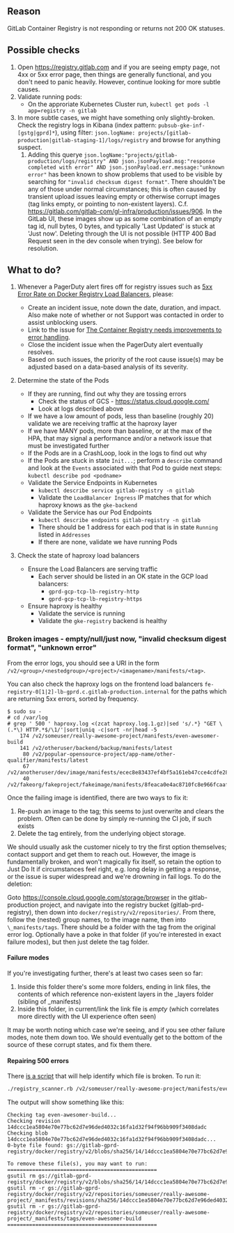 ## Reason

GitLab Container Registry is not responding or returns not 200 OK statuses.

## Possible checks

1. Open https://registry.gitlab.com and if you are seeing empty page, not 4xx or 5xx error page, then things are generally functional, and you don't need to panic heavily.  However, continue looking for more subtle causes.
1. Validate running pods:
    * On the approriate Kubernetes Cluster run, `kubectl get pods -l
      app=registry -n gitlab`
1. In more subtle cases, we might have something only slightly-broken.  Check the registry logs in Kibana (index pattern: `pubsub-gke-inf-[gstg|gprd]*`), using filter: `json.logName: projects/[gitlab-production|gitlab-staging-1]/logs/registry` and browse for anything suspect.
   1. Adding this querye `json.logName:"projects/gitlab-production/logs/registry" AND json.jsonPayload.msg:"response completed with error" AND json.jsonPayload.err.message:"unknown error"` has been known to show problems that used to be visible by searching for `"invalid checksum digest format"`.  There shouldn't be any of those under normal circumstances; this is often caused by transient upload issues leaving empty or otherwise corrupt images (tag links empty, or pointing to non-existent layers).  C.f. https://gitlab.com/gitlab-com/gl-infra/production/issues/906.  In the GitLab UI, these images show up as some combination of an empty tag id, null bytes, 0 bytes, and typically 'Last Updated' is stuck at 'Just now'.  Deleting through the UI is not possible (HTTP 400 Bad Request seen in the dev console when trying).  See below for resolution.

## What to do?

1. Whenever a PagerDuty alert fires off for registry issues such as [5xx Error Rate on Docker Registry Load Balancers](https://gitlab.pagerduty.com/incidents/PFC3EAS), please:
    * Create an incident issue, note down the date, duration, and impact.  Also make note of whether or not Support was contacted in order to assist unblocking users.
    * Link to the issue for [The Container Registry needs improvements to error handling](https://gitlab.com/gitlab-org/gitlab/issues/32907).
    * Close the incident issue when the PagerDuty alert eventually resolves.
    * Based on such issues, the priority of the root cause issue(s) may be adjusted based on a data-based analysis of its severity.

1. Determine the state of the Pods
    * If they are running, find out why they are tossing errors
      * Check the status of GCS - https://status.cloud.google.com/
      * Look at logs described above
    * If we have a low amount of pods, less than baseline (roughly 20) validate
      we are receiving traffic at the haproxy layer
    * If we have MANY pods, more than baseline, or at the max of the HPA, that
      may signal a performance and/or a network issue that must be investigated
      further
    * If the Pods are in a CrashLoop, look in the logs to find out why
    * If the Pods are stuck in state `Init...`; perform a `describe` command and
      look at the `Events` associated with that Pod to guide next steps: `kubectl
      describe pod <podname>`
    * Validate the Service Endpoints in Kubernetes
      * `kubectl describe service gitlab-registry -n gitlab`
      * Validate the `LoadBalancer Ingress` IP matches that for which haproxy
        knows as the `gke-backend`
    * Validate the Service has our Pod Endpoints
      * `kubectl describe endpoints gitlab-registry -n gitlab`
      * There should be 1 address for each pod that is in state `Running` listed
        in `Addresses`
      * If there are none, validate we have running Pods

1. Check the state of haproxy load balancers
    * Ensure the Load Balancers are serving traffic
      * Each server should be listed in an OK state in the GCP load balancers:
        * `gprd-gcp-tcp-lb-registry-http`
        * `gprd-gcp-tcp-lb-registry-https`
    * Ensure haproxy is healthy
      * Validate the service is running
      * Validate the `gke-registry` backend is healthy

### Broken images - empty/null/just now, "invalid checksum digest format", "unknown error"
From the error logs, you should see a URI in the form `/v2/<group>/<nestedgroup>/<project>/<imagename>/manifests/<tag>`.

You can also check the haproxy logs on the frontend load balancers `fe-registry-0[1|2]-lb-gprd.c.gitlab-production.internal` for the paths which are returning 5xx errors, sorted by frequency.

```
$ sudo su -
# cd /var/log
# grep ' 500 ' haproxy.log <(zcat haproxy.log.1.gz)|sed 's/.*} "GET \(.*\) HTTP.*$/\1/'|sort|uniq -c|sort -nr|head -5
    174 /v2/someuser/really-awesome-project/manifests/even-awesomer-build
    141 /v2/otheruser/backend/backup/manifests/latest
     80 /v2/popular-opensource-project/app-name/other-qualifier/manifests/latest
     67 /v2/anotheruser/dev/image/manifests/ecec8e83437ef4bf5a161eb47cce4cdfe285b87e
     40 /v2/fakeorg/fakeproject/fakeimage/manifests/8feaca0e4ac8710fc8e966fcaaf038f656db4571
```

Once the failing image is identified, there are two ways to fix it:
1. Re-push an image to the tag; this seems to just overwrite and clears the problem.  Often can be done by simply re-running the CI job, if such exists
1. Delete the tag entirely, from the underlying object storage.

We should usually ask the customer nicely to try the first option themselves; contact support and get them to reach out.  However, the image is fundamentally broken, and won't magically fix itself, so retain the option to Just Do It if circumstances feel right, e.g. long delay in getting a response, or the issue is super widespread and we're drowning in fail logs.  To do the deletion:

Goto https://console.cloud.google.com/storage/browser in the gitlab-production project, and navigate into the registry bucket (gitlab-prd-registry), then down into `docker/registry/v2/repositories/`.  From there, follow the (nested) group names, to the image name, then into `\_manifests/tags`.  There should be a folder with the tag from the original error log.  Optionally have a poke in that folder (if you're interested in exact failure modes), but then just delete the tag folder.

#### Failure modes
If you're investigating further, there's at least two cases seen so far:
1. Inside this folder there's some more folders, ending in link files, the contents of which reference non-existent layers in the _layers folder (sibling of _manifests)
1. Inside this folder, in current/link the link file is *empty* (which correlates more directly with the UI experience often seen)

It may be worth noting which case we're seeing, and if you see other failure modes, note them down too.  We should eventually get to the bottom of the source of these corrupt states, and fix them there.

#### Repairing 500 errors

There [is a script](../../scripts/registry_scanner.rb) that will help identify which file is broken. To run it:

```sh
./registry_scanner.rb /v2/someuser/really-awesome-project/manifests/even-awesomer-build
```

The output will show something like this:

```
Checking tag even-awesomer-build...
Checking revision 14dccc1ea5804e70e77bc62d7e96ded4032c16fa1d32f94f96bb909f3408dadc
Checking blob 14dccc1ea5804e70e77bc62d7e96ded4032c16fa1d32f94f96bb909f3408dadc...
0-byte file found: gs://gitlab-gprd-registry/docker/registry/v2/blobs/sha256/14/14dccc1ea5804e70e77bc62d7e96ded4032c16fa1d32f94f96bb909f3408dadc/data

To remove these file(s), you may want to run:
================================================
gsutil rm gs://gitlab-gprd-registry/docker/registry/v2/blobs/sha256/14/14dccc1ea5804e70e77bc62d7e96ded4032c16fa1d32f94f96bb909f3408dadc/data
gsutil rm -r gs://gitlab-gprd-registry/docker/registry/v2/repositories/someuser/really-awesome-project/_manifests/revisions/sha256/14dccc1ea5804e70e77bc62d7e96ded4032c16fa1d32f94f96bb909f3408dadc
gsutil rm -r gs://gitlab-gprd-registry/docker/registry/v2/repositories/someuser/really-awesome-project/_manifests/tags/even-awesomer-build
================================================
```

